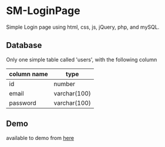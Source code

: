 # SM-LoginPage

Simple Login page using html, css, js, jQuery, php, and mySQL.

## Database
Only one simple table called 'users', with the following column

| column name  | type |
| ------------- | ------------- |
| id | number |
| email | varchar(100) |
| password | varchar(100) |



## Demo
available to demo from [here](https://github.com/meshalAlbishi/SM-LoginPage/blob/main/demo.mp4)
